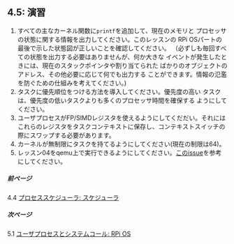 ## 4.5: 演習

1. すべての主なカーネル関数に`printf`を追加して、現在のメモリと
プロセッサの状態に関する情報を出力してください。このレッスンの
RPi OSパートの最後で示した状態図が正しいことを確認してください。
（必ずしも毎回すべての状態を出力する必要はありませんが、何か大きな
イベントが発生したときには、現在のスタックポインタや割り当てられた
ばかりのオブジェクトのアドレス、その他必要に応じて何でも出力する
ことができます。情報の氾濫を防ぐための仕組みを考えてください。)
2. タスクに優先順位をつける方法を導入してください。優先度の高い
タスクは、優先度の低いタスクよりも多くのプロセッサ時間を確保する
ようにしてください。
3. ユーザプロセスがFP/SIMDレジスタを使えるようにしてくだだい。それには
これらのレジスタをタスクコンテキストに保存し、コンテキストスイッチの
際にスワップする必要があります。
5. カーネルが無制限にタスクを持てるようにしてください(現在の制限は64)。
6. レッスン04をqemu上で実行できるようにしてください。[このissue](https://github.com/s-matyukevich/raspberry-pi-os/issues/8)を参考にしてください。

##### 前ページ

4.4 [プロセススケジューラ: スケジューラ](../../docs/lesson04/linux/scheduler.md)

##### 次ページ

5.1 [ユーザプロセスとシステムコール: RPi OS](../../docs/lesson05/rpi-os.md)
